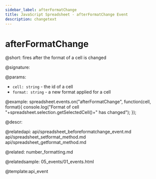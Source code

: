 ```yaml
---
sidebar_label: afterFormatChange
title: JavaScript Spreadsheet - afterFormatChange Event
description: changetext
---
```


# afterFormatChange

@short: fires after the format of a cell is changed

@signature:

@params:
- `cell: string` - the id of a cell 
- `format: string` - a new format applied for a cell

@example:
spreadsheet.events.on("afterFormatChange", function(cell, format){
 console.log("Format of cell "+spreadsheet.selection.getSelectedCell()+" has changed");
});

@descr:

@relatedapi:
api/spreadsheet_beforeformatchange_event.md
api/spreadsheet_setformat_method.md
api/spreadsheet_getformat_method.md

@related:
number_formatting.md

@relatedsample:
05_events/01_events.html

@template:api_event